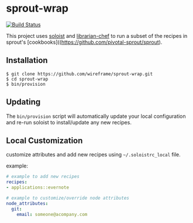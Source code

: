 # sprout-wrap

[![Build Status](https://travis-ci.org/pivotal-sprout/sprout-wrap.png?branch=master)](https://travis-ci.org/pivotal-sprout/sprout-wrap)

This project uses [soloist](https://github.com/mkocher/soloist) and [librarian-chef](https://github.com/applicationsonline/librarian-chef)
to run a subset of the recipes in sprout's [cookbooks]((https://github.com/pivotal-sprout/sprout).

## Installation

```
$ git clone https://github.com/wireframe/sprout-wrap.git
$ cd sprout-wrap
$ bin/provision
```

## Updating

The `bin/provision` script will automatically update your local configuration and re-run soloist to install/update any new recipes.

## Local Customization

customize attributes and add new recipes using `~/.soloistrc_local` file.

example:

```yaml
# example to add new recipes
recipes:
- applications::evernote

# example to customize/override node attributes
node_attributes:
  git:
    email: someone@acompany.com
```
